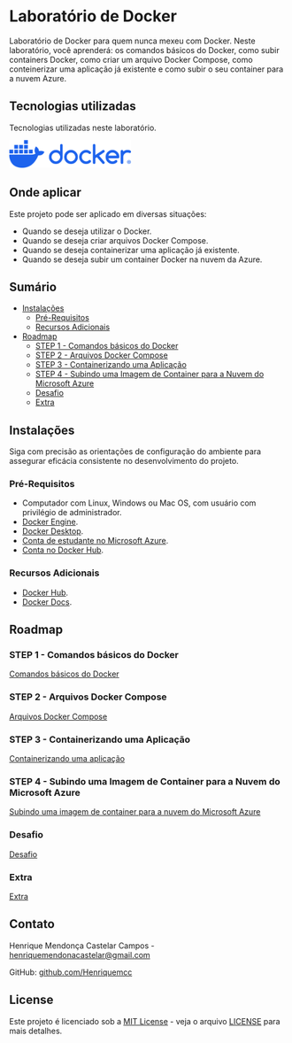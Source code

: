 # Laboratório de Docker

Laboratório de Docker para quem nunca mexeu com Docker. Neste laboratório, você aprenderá: os comandos básicos do Docker, como subir containers Docker, como criar um arquivo Docker Compose, como conteinerizar uma aplicação já existente e como subir o seu container para a nuvem Azure.

## Tecnologias utilizadas

Tecnologias utilizadas neste laboratório.

<div style="display: flex; gap: 10px;">
    <a href="https://www.docker.com/"><img height="50px" src="icones/docker-logo-blue.png" alt="Logo do Docker"/></a>
</div>

## Onde aplicar

Este projeto pode ser aplicado em diversas situações:

- Quando se deseja utilizar o Docker.
- Quando se deseja criar arquivos Docker Compose.
- Quando se deseja containerizar uma aplicação já existente.
- Quando se deseja subir um container Docker na nuvem da Azure.

## Sumário

* [Instalações](#instalações)
  * [Pré-Requisitos](#pré-requisitos)
  * [Recursos Adicionais](#recursos-adicionais)
* [Roadmap](#roadmap)
  * [STEP 1 - Comandos básicos do Docker](#step-1---comandos-básicos-do-docker)
  * [STEP 2 - Arquivos Docker Compose](#step-2---arquivos-docker-compose)
  * [STEP 3 - Containerizando uma Aplicação](#step-3---containerizando-uma-aplicação)
  * [STEP 4 - Subindo uma Imagem de Container para a Nuvem do Microsoft Azure](#step-4---subindo-uma-imagem-de-container-para-a-nuvem-do-microsoft-azure)
  * [Desafio](#desafio)
  * [Extra](#extra)

## Instalações

Siga com precisão as orientações de configuração do ambiente para assegurar eficácia consistente no desenvolvimento do projeto.

### Pré-Requisitos

- Computador com Linux, Windows ou Mac OS, com usuário com privilégio de administrador.
- [Docker Engine](https://docs.docker.com/engine/install/).
- [Docker Desktop](https://www.docker.com/products/docker-desktop/).
- [Conta de estudante no Microsoft Azure](https://icei.pucminas.br/index.php/azurepucminas).
- [Conta no Docker Hub](https://app.docker.com/signup).

### Recursos Adicionais

- [Docker Hub](https://hub.docker.com).
- [Docker Docs](https://docs.docker.com).

## Roadmap

### STEP 1 - Comandos básicos do Docker

[Comandos básicos do Docker](documentacao/comandos-basicos/README.md)

### STEP 2 - Arquivos Docker Compose

[Arquivos Docker Compose]()

### STEP 3 - Containerizando uma Aplicação

[Containerizando uma aplicação]()

### STEP 4 - Subindo uma Imagem de Container para a Nuvem do Microsoft Azure

[Subindo uma imagem de container para a nuvem do Microsoft Azure]()

### Desafio

[Desafio]()

### Extra

[Extra]()

## Contato

Henrique Mendonça Castelar Campos - [henriquemendonacastelar@gmail.com](mailto:henriquemendonacastelar@gmail.com)

GitHub: [github.com/Henriquemcc](https://github.com/Henriquemcc)

## License

Este projeto é licenciado sob a [MIT License](https://mit-license.org/) - veja o arquivo [LICENSE](LICENSE) para mais detalhes.